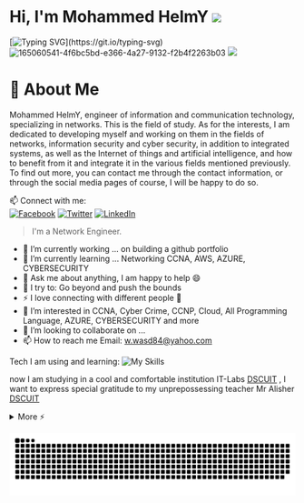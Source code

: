 # Hi, I'm Mohammed HelmY <img src="https://raw.githubusercontent.com/MartinHeinz/MartinHeinz/master/wave.gif" width="30px">
[![Typing SVG](https://readme-typing-svg.herokuapp.com?font=neuropol&color=%234E14B8&size=24&lines=I'am+Egyptian+IT+Specialist.;Cyber+Security+Analyst;Cloud+Data+Engineer+Cyber+Security+Researcher;System's+Engineer;)](https://git.io/typing-svg)
![165060541-4f6bc5bd-e366-4a27-9132-f2b4f2263b03](https://user-images.githubusercontent.com/55303037/213919743-731f5341-3649-40de-829c-a8611b3a29e8.jpg)
<img src="https://camo.githubusercontent.com/d348976f3419cd09cf731439742c1b889e3f3cd8e04b2e72e7a219d85b049c37/68747470733a2f2f636c6f75642d6c66697532373079302d6861636b2d636c75622d626f742e76657263656c2e6170702f30666f6f7465722e706e67" >

# 🚀 About Me
Mohammed HelmY, engineer of information and communication technology, specializing in networks.
This is the field of study. As for the interests, I am dedicated to developing myself and working on them in the
fields of networks, information security and cyber security, in addition to integrated systems, as well as the
Internet of things and artificial intelligence, and how to benefit from it and integrate it in the various fields
mentioned previously. To find out more, you can contact me through the contact information, or through the
social media pages of course, I will be happy to do so.



📫 Connect with me: <br>
[![Facebook](https://img.shields.io/badge/facebook-%231877F2.svg?&style=for-the-badge&logo=facebook&logoColor=white)](https://www.facebook.com/HelmyBeh)
[![Twitter](https://img.shields.io/badge/twitter-%231DA1F2.svg?&style=for-the-badge&logo=twitter&logoColor=white)](https://twitter.com/Hel_lmYXX)
[![LinkedIn](https://img.shields.io/badge/linkedin-%230077B5.svg?&style=for-the-badge&logo=linkedin&logoColor=white)](https://www.linkedin.com/in/mohamed-hellmy-2b56ab198/) 


> I'm a  Network Engineer.
- 🔭 I’m currently working ... on building a github portfolio
- 🌱 I’m currently learning ... Networking CCNA, AWS, AZURE, CYBERSECURITY
- 💬 Ask me about anything, I am happy to help :smile:
- 🧗 I try to: Go beyond and push the bounds
- ⚡ I love connecting with different people :raised_hands:
- 👀 I’m interested in CCNA, Cyber Crime, CCNP, Cloud, All Programming Language,  AZURE, CYBERSECURITY and more 
- 💞️ I’m looking to collaborate on ...
- 📫 How to reach me Email: w.wasd84@yahoo.com

Tech I am using and learning:
![My Skills](https://skillicons.dev/icons?i=linux,python,flask,js,fastapi,bash,selenium,mysql,html,css,git,tailwind,cpp,github,qt,bootstrap,heroku,figma,firebase,replit,mongo,flutter,docker,react,vscode,django,neovim&theme=dark&perline=9)


now I am studying in a cool and comfortable institution IT-Labs <a href=https://www.instagram.com/itlabs.uz/#>DSCUIT</a> , I want to express special gratitude to my unprepossessing teacher Mr Alisher <a href=https://www.instagram.com/alisheyx_life/#>DSCUIT</a>

<details>
  <summary>More ⚡️</summary>
<div align="center">
<!-- <p align="center"> 📊 My Github Stats</p> -->
<p align="center"> 
</br></br>
<p><b>Profile Views</b></p>
 <img src="https://profile-counter.glitch.me/%7Bcocomo29%7D/count.svg"> </br></br>
<p><b>Github Stats</b></p>
    <img src="https://github-readme-stats.vercel.app/api?username=cocomo29&theme=midnight-purple"> </br>
    <img src="https://github-readme-streak-stats.herokuapp.com/?user=cocomo29&theme=midnight-purple"> </br></br>
</p>

<p><b>Holopin Badges</b></p>

[![An image of @cocomo's Holopin badges, which is a link to view their full Holopin profile](https://holopin.me/cocomo)](https://holopin.io/@cocomo)
[![An image of @cocomo's information Security, which is a link to view their full Holopin profile](https://www.sfahat.com/uploads/covers/2019/04/d7b8497dd82b1687fc9fb592b1bf96b7eb1a71b8.jpg)](https://www.sfahat.com/uploads/covers/2019/04/d7b8497dd82b1687fc9fb592b1bf96b7eb1a71b8.jpg)

<details>
<summary><b>-_-</b></summary>

![Patrick Bateman](https://github.com/AndyMagwayer/AndyMagwayer/blob/main/sigma.gif)

</details>
</details>
</div>

<div align="center">

![snake gif](https://github.com/AndyMagwayer/AndyMagwayer/blob/main/github-contribution-grid-snake2.svg)

</div>










